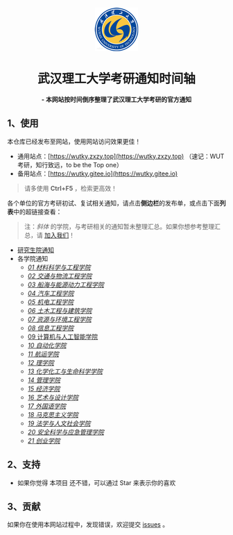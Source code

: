 <p align="center">
	<img alt="logo" src="/static/wut_logo2.png">
</p>
<h1 align="center" >武汉理工大学考研通知时间轴</h1>
<center><b>- 本网站按时间倒序整理了武汉理工大学考研的官方通知</b></center>

## 1、使用


本仓库已经发布至网站，使用网站访问效果更佳！

+ 通用站点：[https://wutky.zxzy.top](https://wutky.zxzy.top) （速记：WUT考研，知行致远，to be the Top one）
+ 备用站点：[https://wutky.gitee.io](https://wutky.gitee.io)

> 请多使用 **Ctrl+F5** ，检索更高效！

各个单位的官方考研初试、复试相关通知，请点击**侧边栏**的发布单，或点击下面**列表**中的超链接查看：

> 注：*斜体* 的学院，与考研相关的通知暂未整理汇总。如果你想参考整理汇总，请 [加入我们](/about/joinus.md)！

- [研究生院通知](/wut/00_gd.md)
- 各学院通知
  - [*01 材料科学与工程学院*](/wut/01_smse.md)
  - [*02 交通与物流工程学院*](/wut/02_stle.md)
  - [*03 船海与能源动力工程学院*](/wut/03_naoep.md)
  - [*04 汽车工程学院*](/wut/04_auto.md)
  - [*05 机电工程学院*](/wut/05_smee.md)
  - [*06 土木工程与建筑学院*](/wut/06_scea.md)
  - [*07 资源与环境工程学院*](/wut/07_sree.md)
  - [*08 信息工程学院*](/wut/08_wutinfo.md)
  - [09 计算机与人工智能学院](/wut/09_cst.md)
  - [*10 自动化学院*](/wut/10_sa.md)
  - [*11 航运学院*](/wut/11_sn.md)
  - [*12 理学院*](/wut/12_ssci.md)
  - [*13 化学化工与生命科学学院*](/wut/13_sccels.md)
  - [*14 管理学院*](/wut/14_som.md)
  - [*15 经济学院*](/wut/15_econ.md)
  - [*16 艺术与设计学院*](/wut/16_ad.md)
  - [*17 外国语学院*](/wut/17_sfl.md)
  - [*18 马克思主义学院*](/wut/18_mkszyxy.md)
  - [*19 法学与人文社会学院*](/wut/19_wenfa.md)
  - [*20 安全科学与应急管理学院*](/wut/20_sem.md)
  - [*21 创业学院*](/wut/21_sen.md)


## 2、支持

* 如果你觉得 本项目 还不错，可以通过 Star 来表示你的喜欢

## 3、贡献

如果你在使用本网站过程中，发现错误，欢迎提交 [issues](https://github.com/wutky/wutky/issues) 。

